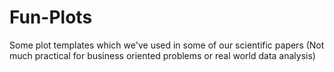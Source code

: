 # Fun-Plots
Some plot templates which we've used in some of our scientific papers 
(Not much practical for business oriented problems or real world data analysis)
